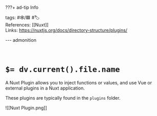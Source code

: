 ???+ ad-tip Info

tags: #🕸️/🟦 #🏷️     
References: [[Nuxt]]   
Links: https://nuxtjs.org/docs/directory-structure/plugins/

--- admonition


<br>

# `$= dv.current().file.name`

A Nuxt Plugin allows you to inject functions or values, and use Vue or external plugins in a Nuxt application.

These plugins are typically found in the `plugins` folder.

![[Nuxt Plugin.png]]
